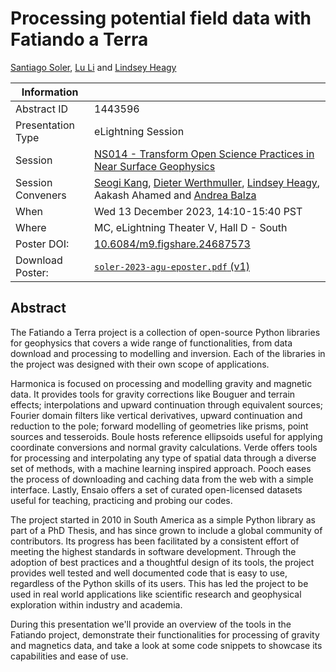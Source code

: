 # Processing potential field data with Fatiando a Terra

[Santiago Soler][santisoler], [Lu Li][lu] and [Lindsey Heagy][lindsey]

| **Information** | |
|---|---|
| Abstract ID | 1443596 |
| Presentation Type | eLightning Session |
| Session | [NS014 - Transform Open Science Practices in Near Surface Geophysics][ns014] |
| Session Conveners | [Seogi Kang][seogi], [Dieter Werthmuller][dieter], [Lindsey Heagy][lindsey], Aakash Ahamed and [Andrea Balza][andrea] |
| When | Wed 13 December 2023, 14:10-15:40 PST |
| Where | MC, eLightning Theater V, Hall D - South |
| Poster DOI: | [10.6084/m9.figshare.24687573](https://doi.org/10.6084/m9.figshare.24687573) |
| Download Poster: | [`soler-2023-agu-eposter.pdf` (v1)](https://github.com/santisoler/2023-agu/releases/download/v1/soler-2023-agu-eposter.pdf) |


## Abstract

The Fatiando a Terra project is a collection of open-source Python libraries
for geophysics that covers a wide range of functionalities, from data download
and processing to modelling and inversion. Each of the libraries in the project
was designed with their own scope of applications.

Harmonica is focused on processing and modelling gravity and magnetic data. It
provides tools for gravity corrections like Bouguer and terrain effects;
interpolations and upward continuation through equivalent sources; Fourier
domain filters like vertical derivatives, upward continuation and reduction to
the pole; forward modelling of geometries like prisms, point sources and
tesseroids. Boule hosts reference ellipsoids useful for applying coordinate
conversions and normal gravity calculations. Verde offers tools for processing
and interpolating any type of spatial data through a diverse set of methods,
with a machine learning inspired approach. Pooch eases the process of
downloading and caching data from the web with a simple interface. Lastly,
Ensaio offers a set of curated open-licensed datasets useful for teaching,
practicing and probing our codes.

The project started in 2010 in South America as a simple Python library as part
of a PhD Thesis, and has since grown to include a global community of
contributors. Its progress has been facilitated by a consistent effort of
meeting the highest standards in software development. Through the adoption of
best practices and a thoughtful design of its tools, the project provides well
tested and well documented code that is easy to use, regardless of the Python
skills of its users. This has led the project to be used in real world
applications like scientific research and geophysical exploration within
industry and academia.

During this presentation we'll provide an overview of the tools in the Fatiando
project, demonstrate their functionalities for processing of gravity and
magnetics data, and take a look at some code snippets to showcase its
capabilities and ease of use.


[santisoler]: https://www.santisoler.com
[lindsey]: https://lindseyjh.ca
[lu]: https://github.com/LL-Geo
[ns014]: https://agu.confex.com/agu/fm23/prelim.cgi/Session/192206
[seogi]: https://sgkang.github.io
[dieter]: https://werthmuller.org
[andrea]: https://www.andreabalza.com
